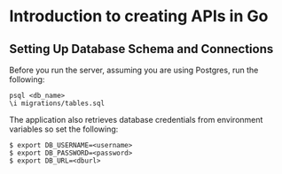 # Introduction to creating APIs in Go

## Setting Up Database Schema and Connections

Before you run the server, assuming you are using Postgres, run the following:

```
psql <db_name>
\i migrations/tables.sql
```

The application also retrieves database credentials from environment variables so set the following:

```
$ export DB_USERNAME=<username>
$ export DB_PASSWORD=<password>
$ export DB_URL=<dburl>
```
